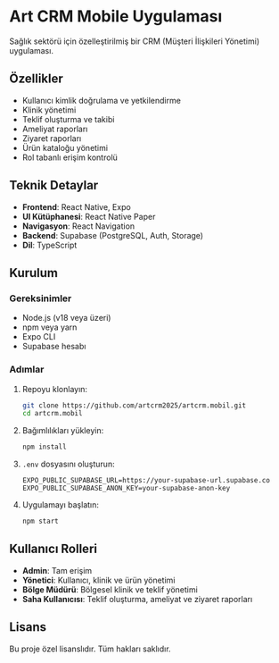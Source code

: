 # Art CRM Mobile Uygulaması

Sağlık sektörü için özelleştirilmiş bir CRM (Müşteri İlişkileri Yönetimi) uygulaması.

## Özellikler

- Kullanıcı kimlik doğrulama ve yetkilendirme
- Klinik yönetimi
- Teklif oluşturma ve takibi
- Ameliyat raporları
- Ziyaret raporları
- Ürün kataloğu yönetimi
- Rol tabanlı erişim kontrolü

## Teknik Detaylar

- **Frontend**: React Native, Expo
- **UI Kütüphanesi**: React Native Paper
- **Navigasyon**: React Navigation
- **Backend**: Supabase (PostgreSQL, Auth, Storage)
- **Dil**: TypeScript

## Kurulum

### Gereksinimler

- Node.js (v18 veya üzeri)
- npm veya yarn
- Expo CLI
- Supabase hesabı

### Adımlar

1. Repoyu klonlayın:
   ```bash
   git clone https://github.com/artcrm2025/artcrm.mobil.git
   cd artcrm.mobil
   ```

2. Bağımlılıkları yükleyin:
   ```bash
   npm install
   ```

3. `.env` dosyasını oluşturun:
   ```
   EXPO_PUBLIC_SUPABASE_URL=https://your-supabase-url.supabase.co
   EXPO_PUBLIC_SUPABASE_ANON_KEY=your-supabase-anon-key
   ```

4. Uygulamayı başlatın:
   ```bash
   npm start
   ```

## Kullanıcı Rolleri

- **Admin**: Tam erişim
- **Yönetici**: Kullanıcı, klinik ve ürün yönetimi
- **Bölge Müdürü**: Bölgesel klinik ve teklif yönetimi
- **Saha Kullanıcısı**: Teklif oluşturma, ameliyat ve ziyaret raporları

## Lisans

Bu proje özel lisanslıdır. Tüm hakları saklıdır.